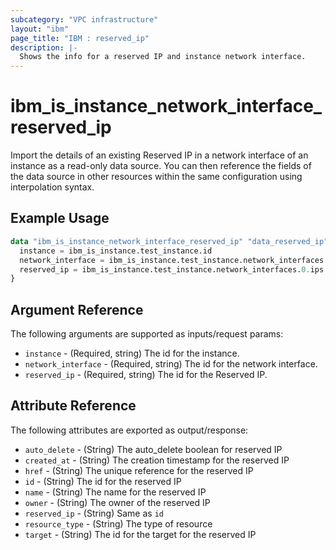 ```yaml
---
subcategory: "VPC infrastructure"
layout: "ibm"
page_title: "IBM : reserved_ip"
description: |-
  Shows the info for a reserved IP and instance network interface.
---
```


# ibm\_is_instance_network_interface_reserved_ip

Import the details of an existing Reserved IP in a network interface of an instance as a read-only data source. You can then reference the fields of the data source in other resources within the same configuration using interpolation syntax.

## Example Usage

```terraform
data "ibm_is_instance_network_interface_reserved_ip" "data_reserved_ip" {
  instance = ibm_is_instance.test_instance.id
  network_interface = ibm_is_instance.test_instance.network_interfaces.0.id
  reserved_ip = ibm_is_instance.test_instance.network_interfaces.0.ips.0.id
}
```

## Argument Reference

The following arguments are supported as inputs/request params:

- `instance` - (Required, string) The id for the instance.
- `network_interface` - (Required, string) The id for the network interface.
- `reserved_ip` - (Required, string) The id for the Reserved IP.


## Attribute Reference

The following attributes are exported as output/response:

- `auto_delete` - (String) The auto_delete boolean for reserved IP
- `created_at` - (String) The creation timestamp for the reserved IP
- `href` - (String) The unique reference for the reserved IP
- `id` - (String) The id for the reserved IP
- `name` - (String) The name for the reserved IP
- `owner` - (String) The owner of the reserved IP
- `reserved_ip` - (String) Same as `id`
- `resource_type` - (String) The type of resource
- `target` - (String) The id for the target for the reserved IP
